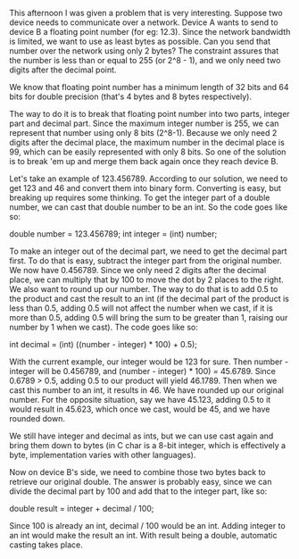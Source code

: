 This afternoon I was given a problem that is very interesting. Suppose two device needs to communicate over a network. Device A wants to send to device B a floating point number (for eg: 12.3). Since the network bandwidth is limited, we want to use as least bytes as possible. Can you send that number over the network using only 2 bytes? The constraint assures that the number is less than or equal to 255 (or 2^8 - 1), and we only need two digits after the decimal point.

We know that floating point number has a minimum length of 32 bits and 64 bits for double precision (that's 4 bytes and 8 bytes respectively). 

The way to do it is to break that floating point number into two parts, integer part and decimal part. Since the maximum integer number is 255, we can represent that number using only 8 bits (2^8-1). Because we only need 2 digits after the decimal place, the maximum number in the decimal place is 99, which can be easily represented with only 8 bits. So one of the solution is to break 'em up and merge them back again once they reach device B.

Let's take an example of 123.456789. According to our solution, we need to get 123 and 46 and convert them into binary form. Converting is easy, but breaking up requires some thinking. To get the integer part of a double number, we can cast that double number to be an int. So the code goes like so:

double number = 123.456789;
int integer = (int) number;

To make an integer out of the decimal part, we need to get the decimal part first. To do that is easy, subtract the integer part from the original number. We now have 0.456789. Since we only need 2 digits after the decimal place, we can multiply that by 100 to move the dot by 2 places to the right. We also want to round up our number. The way to do that is to add 0.5 to the product and cast the result to an int (if the decimal part of the product is less than 0.5, adding 0.5 will not affect the number when we cast, if it is more than 0.5, adding 0.5 will bring the sum to be greater than 1, raising our number by 1 when we cast). The code goes like so:

int decimal = (int) ((number - integer) * 100) + 0.5);

With the current example, our integer would be 123 for sure. Then number - integer will be 0.456789, and (number - integer) * 100) = 45.6789. Since 0.6789 > 0.5, adding 0.5 to our product will yield 46.1789. Then when we cast this number to an int, it results in 46. We have rounded up our original number. For the opposite situation, say we have 45.123, adding 0.5 to it would result in 45.623, which once we cast, would be 45, and we have rounded down.

We still have integer and decimal as ints, but we can use cast again and bring them down to bytes (in C char is a 8-bit integer, which is effectively a byte, implementation varies with other languages).

Now on device B's side, we need to combine those two bytes back to retrieve our original double. The answer is probably easy, since we can divide the decimal part by 100 and add that to the integer part, like so:

double result = integer + decimal / 100;

Since 100 is already an int, decimal / 100 would be an int. Adding integer to an int would make the result an int. With result being a double, automatic casting takes place.

